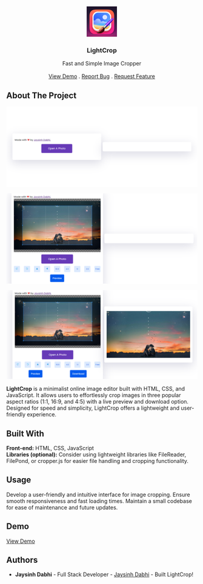 <br/>
<p align="center">
  <a href="https://github.com/JaysinhDabhi/https://github.com/JaysinhDabhi/">
    <img src="Images/logo.png" alt="Logo" width="80" height="80">
  </a>

  <h3 align="center">LightCrop</h3>

  <p align="center">
    Fast and Simple Image Cropper
    <br/>
    <br/>
    <a href="https://lightcrop.vercel.app/">View Demo</a>
    .
    <a href="https://github.com/JaysinhDabhi/https://github.com/JaysinhDabhi//issues">Report Bug</a>
    .
    <a href="https://github.com/JaysinhDabhi/https://github.com/JaysinhDabhi//issues">Request Feature</a>
  </p>
</p>



## About The Project

![Screen Shot](Images/screenshot.png)

![Screen Shot](Images/screenshot2.png)

![Screen Shot](Images/screenshot3.png)

**LightCrop** is a minimalist online image editor built with HTML, CSS, and JavaScript. It allows users to effortlessly crop images in three popular aspect ratios (1:1, 16:9, and 4:5) with a live preview and download option. Designed for speed and simplicity, LightCrop offers a lightweight and user-friendly experience.

## Built With

**Front-end:** HTML, CSS, JavaScript <br>
**Libraries (optional):** Consider using lightweight libraries like FileReader, FilePond, or cropper.js for easier file handling and cropping functionality.

## Usage

Develop a user-friendly and intuitive interface for image cropping.
Ensure smooth responsiveness and fast loading times.
Maintain a small codebase for ease of maintenance and future updates. 

## Demo

<a href="https://lightcrop.vercel.app/">View Demo</a>



## Authors

* **Jaysinh Dabhi** - Full Stack Developer - [Jaysinh Dabhi](https://github.com/JaysinhDabhi/) - Built LightCrop!


